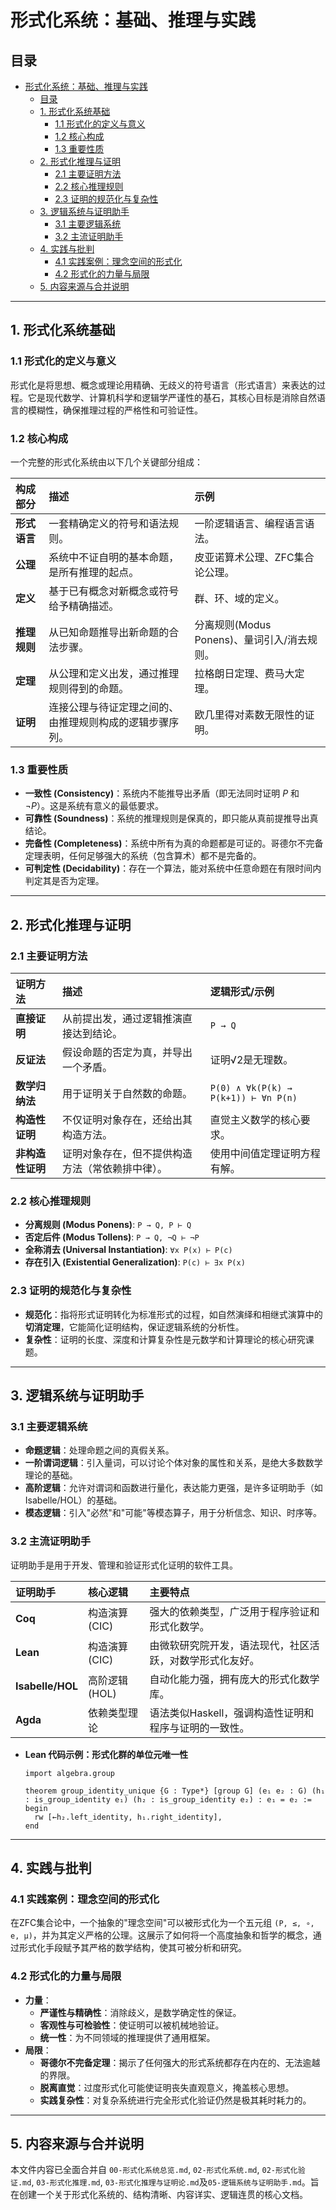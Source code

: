 # 形式化系统：基础、推理与实践

## 目录

- [形式化系统：基础、推理与实践](#形式化系统基础推理与实践)
  - [目录](#目录)
  - [1. 形式化系统基础](#1-形式化系统基础)
    - [1.1 形式化的定义与意义](#11-形式化的定义与意义)
    - [1.2 核心构成](#12-核心构成)
    - [1.3 重要性质](#13-重要性质)
  - [2. 形式化推理与证明](#2-形式化推理与证明)
    - [2.1 主要证明方法](#21-主要证明方法)
    - [2.2 核心推理规则](#22-核心推理规则)
    - [2.3 证明的规范化与复杂性](#23-证明的规范化与复杂性)
  - [3. 逻辑系统与证明助手](#3-逻辑系统与证明助手)
    - [3.1 主要逻辑系统](#31-主要逻辑系统)
    - [3.2 主流证明助手](#32-主流证明助手)
  - [4. 实践与批判](#4-实践与批判)
    - [4.1 实践案例：理念空间的形式化](#41-实践案例理念空间的形式化)
    - [4.2 形式化的力量与局限](#42-形式化的力量与局限)
  - [5. 内容来源与合并说明](#5-内容来源与合并说明)

---

## 1. 形式化系统基础

### 1.1 形式化的定义与意义

形式化是将思想、概念或理论用精确、无歧义的符号语言（形式语言）来表达的过程。它是现代数学、计算机科学和逻辑学严谨性的基石，其核心目标是消除自然语言的模糊性，确保推理过程的严格性和可验证性。

### 1.2 核心构成

一个完整的形式化系统由以下几个关键部分组成：

| 构成部分 | 描述 | 示例 |
| :--- | :--- | :--- |
| **形式语言** | 一套精确定义的符号和语法规则。 | 一阶逻辑语言、编程语言语法。 |
| **公理** | 系统中不证自明的基本命题，是所有推理的起点。 | 皮亚诺算术公理、ZFC集合论公理。 |
| **定义** | 基于已有概念对新概念或符号给予精确描述。 | 群、环、域的定义。 |
| **推理规则**| 从已知命题推导出新命题的合法步骤。 | 分离规则(Modus Ponens)、量词引入/消去规则。 |
| **定理** | 从公理和定义出发，通过推理规则得到的命题。 | 拉格朗日定理、费马大定理。 |
| **证明** | 连接公理与待证定理之间的、由推理规则构成的逻辑步骤序列。| 欧几里得对素数无限性的证明。 |

### 1.3 重要性质

- **一致性 (Consistency)**：系统内不能推导出矛盾（即无法同时证明 $P$ 和 $\neg P$）。这是系统有意义的最低要求。
- **可靠性 (Soundness)**：系统的推理规则是保真的，即只能从真前提推导出真结论。
- **完备性 (Completeness)**：系统中所有为真的命题都是可证的。哥德尔不完备定理表明，任何足够强大的系统（包含算术）都不是完备的。
- **可判定性 (Decidability)**：存在一个算法，能对系统中任意命题在有限时间内判定其是否为定理。

---

## 2. 形式化推理与证明

### 2.1 主要证明方法

| 证明方法 | 描述 | 逻辑形式/示例 |
| :--- | :--- | :--- |
| **直接证明** | 从前提出发，通过逻辑推演直接达到结论。 | `P → Q` |
| **反证法** | 假设命题的否定为真，并导出一个矛盾。 | 证明√2是无理数。 |
| **数学归纳法** | 用于证明关于自然数的命题。| `P(0) ∧ ∀k(P(k) → P(k+1)) ⊢ ∀n P(n)` |
| **构造性证明**| 不仅证明对象存在，还给出其构造方法。 | 直觉主义数学的核心要求。 |
| **非构造性证明**| 证明对象存在，但不提供构造方法（常依赖排中律）。| 使用中间值定理证明方程有解。 |

### 2.2 核心推理规则

- **分离规则 (Modus Ponens)**: `P → Q, P ⊢ Q`
- **否定后件 (Modus Tollens)**: `P → Q, ¬Q ⊢ ¬P`
- **全称消去 (Universal Instantiation)**: `∀x P(x) ⊢ P(c)`
- **存在引入 (Existential Generalization)**: `P(c) ⊢ ∃x P(x)`

### 2.3 证明的规范化与复杂性

- **规范化**：指将形式证明转化为标准形式的过程，如自然演绎和相继式演算中的**切消定理**，它能简化证明结构，保证逻辑系统的分析性。
- **复杂性**：证明的长度、深度和计算复杂性是元数学和计算理论的核心研究课题。

---

## 3. 逻辑系统与证明助手

### 3.1 主要逻辑系统

- **命题逻辑**：处理命题之间的真假关系。
- **一阶谓词逻辑**：引入量词，可以讨论个体对象的属性和关系，是绝大多数数学理论的基础。
- **高阶逻辑**：允许对谓词和函数进行量化，表达能力更强，是许多证明助手（如Isabelle/HOL）的基础。
- **模态逻辑**：引入"必然"和"可能"等模态算子，用于分析信念、知识、时序等。

### 3.2 主流证明助手

证明助手是用于开发、管理和验证形式化证明的软件工具。

| 证明助手 | 核心逻辑 | 主要特点 |
| :--- | :--- | :--- |
| **Coq** | 构造演算 (CIC) | 强大的依赖类型，广泛用于程序验证和形式化数学。 |
| **Lean** | 构造演算 (CIC) | 由微软研究院开发，语法现代，社区活跃，对数学形式化友好。|
| **Isabelle/HOL**| 高阶逻辑 (HOL) | 自动化能力强，拥有庞大的形式化数学库。 |
| **Agda** | 依赖类型理论 | 语法类似Haskell，强调构造性证明和程序与证明的一致性。|

- **Lean 代码示例：形式化群的单位元唯一性**

  ```lean
  import algebra.group

  theorem group_identity_unique {G : Type*} [group G] (e₁ e₂ : G) (h₁ : is_group_identity e₁) (h₂ : is_group_identity e₂) : e₁ = e₂ :=
  begin
    rw [←h₂.left_identity, h₁.right_identity],
  end
  ```

---

## 4. 实践与批判

### 4.1 实践案例：理念空间的形式化

在ZFC集合论中，一个抽象的"理念空间"可以被形式化为一个五元组 `(P, ≤, ∘, e, μ)`，并为其定义严格的公理。这展示了如何将一个高度抽象和哲学的概念，通过形式化手段赋予其严格的数学结构，使其可被分析和研究。

### 4.2 形式化的力量与局限

- **力量**：
  - **严谨性与精确性**：消除歧义，是数学确定性的保证。
  - **客观性与可检验性**：使证明可以被机械地验证。
  - **统一性**：为不同领域的推理提供了通用框架。
- **局限**：
  - **哥德尔不完备定理**：揭示了任何强大的形式系统都存在内在的、无法逾越的界限。
  - **脱离直觉**：过度形式化可能使证明丧失直观意义，掩盖核心思想。
  - **实践复杂性**：对复杂系统进行完全形式化验证仍然是极其耗时耗力的。

---

## 5. 内容来源与合并说明

本文件内容已全面合并自 `00-形式化系统总览.md`, `02-形式化系统.md`, `02-形式化验证.md`, `03-形式化推理.md`, `03-形式化推理与证明论.md`及`05-逻辑系统与证明助手.md`。旨在创建一个关于形式化系统的、结构清晰、内容详实、逻辑连贯的核心文档。
